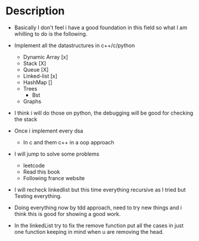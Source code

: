 # Description

- Basically I don't feel i have a good foundation
  in this field so what I am whilling to do is the following.

- Implement all the datastructures in c++/c/python

  - Dynamic Array [x]
  - Stack [X]
  - Queue [X]
  - Linked-list [x]
  - HashMap []
  - Trees
    - Bst
  - Graphs

- I think i will do those on python,
  the debugging will be good for checking the stack

- Once i implement every dsa

  - In c and them c++ in a oop approach

- I will jump to solve some problems
  - leetcode
  - Read this book
  - Following france website

- I will recheck linkedlist but this time everything recursive as I tried but
  Testing everything.

- Doing everything now by tdd approach, need to try new things and i think this is good for showing a good work.
- In the linkedList try to fix the remove function put all the cases in just one function keeping in mind when u are removing the head.
